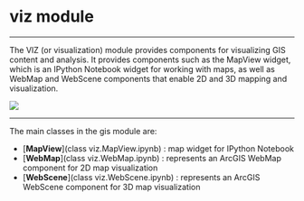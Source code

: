 
# viz module

<hr/>

The VIZ (or visualization) module provides components for visualizing GIS content and analysis. It provides components such as the MapView widget, which is an IPython Notebook widget for working with maps, as well as WebMap and WebScene components that enable 2D and 3D mapping and visualization.


<img src='http://esri.github.io/arcgis-python-api/notebooks/nbimages/viz.png'/>

<hr>

The main classes in the gis module are:
* [**MapView**](class viz.MapView.ipynb) : map widget for IPython Notebook
* [**WebMap**](class viz.WebMap.ipynb) : represents an ArcGIS WebMap component for 2D map visualization
* [**WebScene**](class viz.WebScene.ipynb) : represents an ArcGIS WebScene component for 3D map visualization


    
